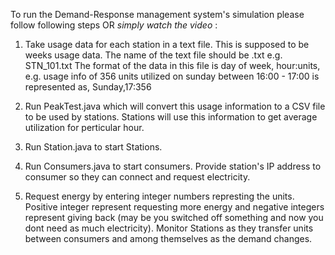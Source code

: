 To run the Demand-Response management system's simulation please follow following steps OR *simply watch the video* :

1.  Take usage data for each station in a text file. This is supposed to be weeks usage data. The name of the text file should be <Name of the station>.txt
	  e.g. STN_101.txt
	  The format of the data in this file is
	  day of week, hour:units, e.g. usage info of 356 units utilized on sunday between 16:00 - 17:00 is represented as,
	  Sunday,17:356

2. Run PeakTest.java which will convert this usage information to a CSV file to be used by stations. Stations will use this information to get average
	  utilization for perticular hour.

3. Run Station.java to start Stations.

4. Run Consumers.java to start consumers. Provide station's IP address to consumer so they can connect and request electricity.

5. Request energy by entering integer numbers represting the units. Positive integer represent requesting more energy and negative integers represent
	  giving back (may be you switched off something and now you dont need as much electricity).
	  Monitor Stations as they transfer units between consumers and among themselves as the demand changes.
